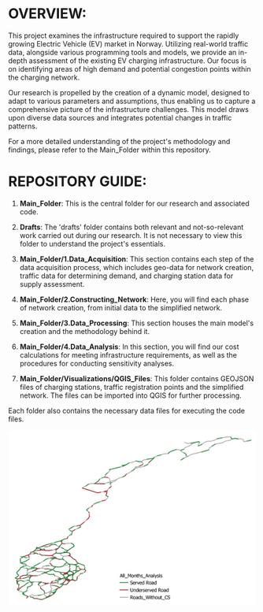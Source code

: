 
# **OVERVIEW:**

This project examines the infrastructure required to support the rapidly growing Electric Vehicle (EV) market in Norway. Utilizing real-world traffic data, alongside various programming tools and models, we provide an in-depth assessment of the existing EV charging infrastructure. Our focus is on identifying areas of high demand and potential congestion points within the charging network.

Our research is propelled by the creation of a dynamic model, designed to adapt to various parameters and assumptions, thus enabling us to capture a comprehensive picture of the infrastructure challenges. This model draws upon diverse data sources and integrates potential changes in traffic patterns.

For a more detailed understanding of the project's methodology and findings, please refer to the Main_Folder within this repository.

# REPOSITORY GUIDE:

1. **Main_Folder**: This is the central folder for our research and associated code.

2. **Drafts**: The 'drafts' folder contains both relevant and not-so-relevant work carried out during our research. It is not necessary to view this folder to understand the project's essentials.

3. **Main_Folder/1.Data_Acquisition**: This section contains each step of the data acquisition process, which includes geo-data for network creation, traffic data for determining demand, and charging station data for supply assessment.

4. **Main_Folder/2.Constructing_Network**: Here, you will find each phase of network creation, from initial data to the simplified network.

5. **Main_Folder/3.Data_Processing**: This section houses the main model's creation and the methodology behind it.

6. **Main_Folder/4.Data_Analysis**: In this section, you will find our cost calculations for meeting infrastructure requirements, as well as the procedures for conducting sensitivity analyses.

7. **Main_Folder/Visualizations/QGIS_Files**: This folder contains GEOJSON files of charging stations, traffic registration points and the simplified network. The files can be imported into QGIS for further processing.


Each folder also contains the necessary data files for executing the code files.

<p align="center">
  <img src="Main_Folder/Visualizations/ImagesFromThesis/all_monthly_baseline_(1)-transformed.png" alt="Monthly Baseline Image">
</p>



